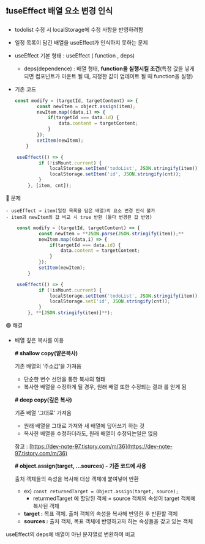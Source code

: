 ## ❗useEffect 배열 요소 변경 인식

 - todolist 수정 시 localStorage에 수정 사항을 반영하려함

 - 일정 목록이 담긴 배열을 useEffect가 인식하지 못하는 문제 

- useEffect 기본 형태 : useEffect ( function , deps)
    - deps(dependence) : 배열 형태, **function을 실행시킬 조건**(특정 값을 넣게되면 컴포넌트가 마운트 될 때, 지정한 값이 업데이트 될 때 function을 실행)

- 기존 코드
    
    ```jsx
    const modify = (targetId, targetContent) => {
            const newItem = object.assign(item);
            newItem.map((data,i) => {
                if(targetId === data.id) {
                    data.content = targetContent;
                }
            });
            setItem(newItem); 
        }
    ```
    

```jsx
	useEffect(() => {
	        if (!isMount.current) {
	            localStorage.setItem('todoList', JSON.stringify(item));
	            localStorage.setItem('id', JSON.stringify(cnt));
	        }
	    }, [item, cnt]);

```
🔴 문제

    - useEffect → item(일정 목록을 담은 배열)의 요소 변경 인식 불가 
    - item과 newItem의 값 비교 시 true 반환 (둘다 변경된 값 반영)

```jsx
	const modify = (targetId, targetContent) => {
	        const newItem = **JSON.parse(JSON.stringify(item));**
	        newItem.map((data,i) => {
	            if(targetId === data.id) {
	                data.content = targetContent;
	            }
	        });
	        setItem(newItem); 
	    }
```

```jsx
	useEffect(() => {
	        if (!isMount.current) {
	            localStorage.setItem('todoList', JSON.stringify(item));
	            localStorage.setI'id', JSON.stringify(cnt));
	        }
	    }, **[JSON.stringify(item)]**);
```

🟢 해결

- 배열 깊은 복사를 이용
    
    **# shallow copy(얕은복사)**
    
    기존 배열의 ‘주소값’을 가져옴
    
    - 단순한 변수 선언을 통한 복사의 형태
    - 복사한 배열을 수정하게 될 경우, 원래 배열 또한 수정되는 결과
    를 얻게 됨
    
    **# deep copy(깊은 복사)**
    
    기존 배열 ‘그대로’ 가져옴
    
    - 원래 배열을 그대로 가져와 새 배열에 덮어쓰기 하는 것
    - 복사한 배열을 수정하더라도, 원래 배열이 수정되는일은 없음
    
    참고 : [https://dev-note-97.tistory.com/m/36](https://dev-note-97.tistory.com/m/36)
    
    **# object.assign(target, …sources) - 기존 코드에 사용**
    
    출처 객체들의 속성을 복사해 대상 객체에 붙여넣어 반환
    
    - ex) `const returnedTarget = Object.assign(target, source);`
        - returmedTarget 에 할당된 객체 = source 객체의 속성이 target 객체에 복사된 객체
    - **target :** 목표 객체. 출처 객체의 속성을 복사해 반영한 후 반환할 객체
    - **sources :** 출처 객체, 목표 객체에 반영하고자 하는 속성들을 갖고 있는 객체

useEffect의 deps에 배열이 아닌 문자열로 변환하여 비교
